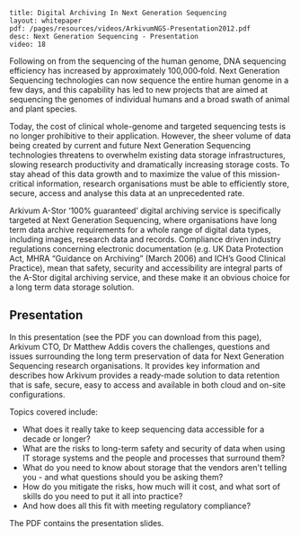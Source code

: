 ```
title: Digital Archiving In Next Generation Sequencing 
layout: whitepaper
pdf: /pages/resources/videos/ArkivumNGS-Presentation2012.pdf
desc: Next Generation Sequencing - Presentation 
video: 18
```

Following on from the sequencing of the human genome, DNA sequencing efficiency has increased by approxi­mately 100,000‑fold. Next Generation Sequencing technologies can now sequence the entire human genome in a few days, and this capabil­ity has led to new projects that are aimed at sequencing the genomes of individual humans and a broad swath of animal and plant species.

Today, the cost of clinical whole-genome and targeted sequencing tests is no longer prohibitive to their application. However, the sheer volume of data being created by current and future Next Generation Sequencing technologies threatens to overwhelm existing data storage infrastructures, slowing research productivity and dramatically increasing storage costs. To stay ahead of this data growth and to maximize the value of this mission-critical information, research organisations must be able to efficiently store, secure, access and analyse this data at an unprecedented rate.

Arkivum A-Stor ‘100% guaranteed’ digital archiving service is specifically targeted at Next Generation Sequencing, where organisations have long term data archive requirements for a whole range of digital data types, including images, research data and records. Compliance driven industry regulations concerning electronic documentation (e.g. UK Data Protection Act, MHRA “Guidance on Archiving” (March 2006) and ICH’s Good Clinical Practice), mean that safety, security and accessibility are integral parts of the A-Stor digital archiving service, and these make it an obvious choice for a long term data storage solution.

##  Presentation

In this presentation (see the PDF you can download from this page), Arkivum CTO, Dr Matthew Addis covers the challenges, questions and issues surrounding the long term preservation of data for Next Generation Sequencing research organisations. It provides key information and describes how Arkivum provides a ready-made solution to data retention that is safe, secure, easy to access and available in both cloud and on-site configurations. 

Topics covered include:

+ What does it really take to keep sequencing data accessible for a decade or longer? 
+ What are the risks to long-term safety and security of data when using IT storage systems and the people and processes that surround them? 
+ What do you need to know about storage that the vendors aren't telling you - and what questions should you be asking them? 
+ How do you mitigate the risks, how much will it cost, and what sort of skills do you need to put it all into practice? 
+ And how does all this fit with meeting regulatory compliance?


The PDF contains the presentation slides.